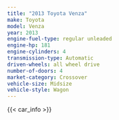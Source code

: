 ```yaml
---
title: "2013 Toyota Venza"
make: Toyota
model: Venza
year: 2013
engine-fuel-type: regular unleaded
engine-hp: 181
engine-cylinders: 4
transmission-type: Automatic
driven-wheels: all wheel drive
number-of-doors: 4
market-category: Crossover
vehicle-size: Midsize
vehicle-style: Wagon
---
```


{{< car_info >}}
